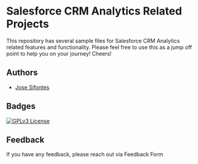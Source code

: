 
# Salesforce CRM Analytics Related Projects

This repository has several sample files for Salesforce CRM Analytics related features and functionality. Please feel free to use this as a jump off point to help you on your journey! Cheers!


## Authors

- [Jose Sifontes](https://www.github.com/josers18)


## Badges

[![GPLv3 License](https://img.shields.io/badge/License-GPL%20v3-yellow.svg)](https://opensource.org/licenses/)



## Feedback

If you have any feedback, please reach out via Feedback Form


